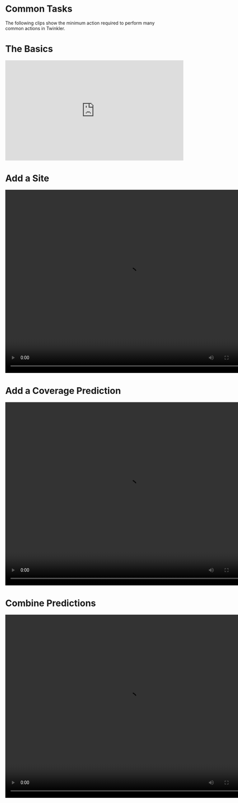# 
# Common Tasks

The following clips show the minimum action required to perform many common actions in Twinkler.

# The Basics

<iframe width="560" height="315" src="https://www.youtube.com/embed/nfLAITYEd-s" frameborder="0" allow="accelerometer; autoplay; encrypted-media; gyroscope; picture-in-picture" allowfullscreen></iframe>

# Add a Site

<video width="768" height="576" controls>
    <source src="_media/add_site.mp4" type="video/mp4">
    <source src="_media/add_site.webm" type="video/webm">
    Your browser does not support the video tag.
</video>

# Add a Coverage Prediction

<video width="768" height="576" controls>
    <source src="_media/add_coverage.mp4" type="video/mp4">
    <source src="_media/add_coverage.webm" type="video/webm">
    Your browser does not support the video tag.
</video>

# Combine Predictions

<video width="768" height="576" controls>
    <source src="_media/combine_coverage.mp4" type="video/mp4">
    <source src="_media/combine_coverage.webm" type="video/webm">
    Your browser does not support the video tag.
</video>
